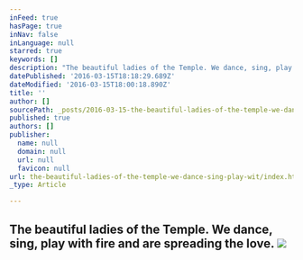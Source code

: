 ```yaml
---
inFeed: true
hasPage: true
inNav: false
inLanguage: null
starred: true
keywords: []
description: "The beautiful ladies of the Temple. We dance, sing, play with fire and are spreading the love.\_"
datePublished: '2016-03-15T18:18:29.689Z'
dateModified: '2016-03-15T18:00:18.890Z'
title: ''
author: []
sourcePath: _posts/2016-03-15-the-beautiful-ladies-of-the-temple-we-dance-sing-play-wit.md
published: true
authors: []
publisher:
  name: null
  domain: null
  url: null
  favicon: null
url: the-beautiful-ladies-of-the-temple-we-dance-sing-play-wit/index.html
_type: Article

---
```

## The beautiful ladies of the Temple. We dance, sing, play with fire and are spreading the love. ![](https://the-grid-user-content.s3-us-west-2.amazonaws.com/38546943-c200-4c7c-87cc-962af22a64d5.jpg)